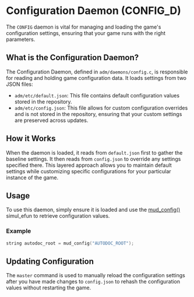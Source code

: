 # Configuration Daemon (CONFIG_D)

The `CONFIG` daemon is vital for managing and loading the game's configuration
settings, ensuring that your game runs with the right parameters.

## What is the Configuration Daemon?

The Configuration Daemon, defined in `adm/daemons/config.c`, is responsible for reading and holding game configuration data. It loads settings from two JSON files:
- `adm/etc/default.json`: This file contains default configuration values stored in the repository.
- `adm/etc/config.json`: This file allows for custom configuration overrides and is not stored in the repository, ensuring that your custom settings are preserved across updates.

## How it Works

When the daemon is loaded, it reads from `default.json` first to gather the baseline settings. It then reads from `config.json` to override any settings specified there. This layered approach allows you to maintain default settings while customizing specific configurations for your particular instance of the game.

## Usage

To use this daemon, simply ensure it is loaded and use the [mud_config()](/simul_efun/system.md#mud_config) simul_efun to retrieve configuration values.

### Example

```c
string autodoc_root = mud_config("AUTODOC_ROOT");
```

## Updating Configuration

The `master` command is used to manually reload the configuration settings after you have made changes to `config.json` to rehash the configuration values without restarting the game.
